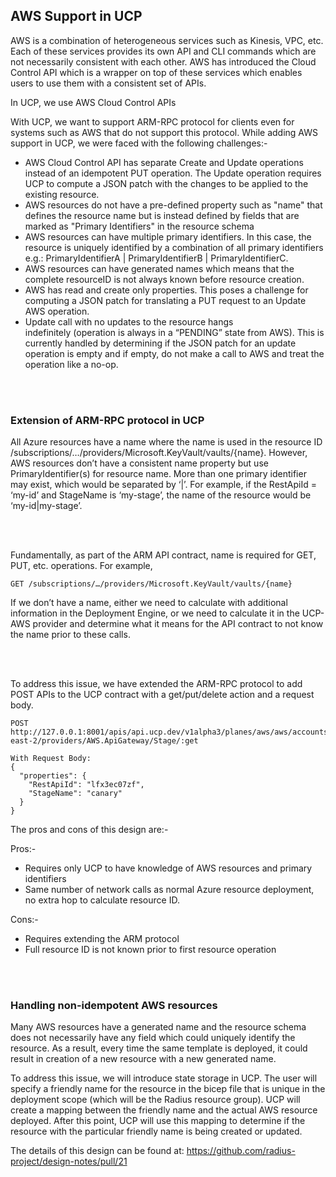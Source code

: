 ## AWS Support in UCP

AWS is a combination of heterogeneous services such as Kinesis, VPC, etc. Each of these services provides its own API and CLI commands which are not necessarily consistent with each other. AWS has introduced the Cloud Control API which is a wrapper on top of these services which enables users to use them with a consistent set of APIs.

In UCP, we use AWS Cloud Control APIs

With UCP, we want to support ARM-RPC protocol for clients even for systems such as AWS that do not support this protocol. While adding AWS support in UCP, we were faced with the following challenges:-
* AWS Cloud Control API has separate Create and Update operations instead of an idempotent PUT operation. The Update operation requires UCP to compute a JSON patch with the changes to be applied to the existing resource.
* AWS resources do not have a pre-defined property such as "name" that defines the resource name but is instead defined by fields that are marked as "Primary Identifiers" in the resource schema
* AWS resources can have multiple primary identifiers. In this case, the resource is uniquely identified by a combination of all primary identifiers e.g.: PrimaryIdentifierA | PrimaryIdentifierB | PrimaryIdentifierC.
* AWS resources can have generated names which means that the complete resourceID is not always known before resource creation.
* AWS has read and create only properties. This poses a challenge for computing a JSON patch for translating a PUT request to an Update AWS operation.
* Update call with no updates to the resource hangs indefinitely (operation is always in a “PENDING” state from AWS). This is currently handled by determining if the JSON patch for an update operation is empty and if empty, do not make a call to AWS and treat the operation like a no-op.

<br/><br/>

### Extension of ARM-RPC protocol in UCP

All Azure resources have a name where the name is used in the resource ID
/subscriptions/…/providers/Microsoft.KeyVault/vaults/{name}. However, AWS resources don’t have a consistent name property but use PrimaryIdentifier(s) for resource name. More than one primary identifier may exist, which would be separated by ‘|’. For example, if the RestApiId = ‘my-id’ and StageName is ‘my-stage’, the name of the resource would be ‘my-id|my-stage’.

<br/><br/>

Fundamentally, as part of the ARM API contract, name is required for GET, PUT, etc. operations. For example,
```
GET /subscriptions/…/providers/Microsoft.KeyVault/vaults/{name}
````

If we don’t have a name, either we need to calculate with additional information in the Deployment Engine, or we need to calculate it in the UCP-AWS provider and determine what it means for the API contract to not know the name prior to these calls.

<br/><br/>

To address this issue, we have extended the ARM-RPC protocol to add POST APIs to the UCP contract with a get/put/delete action and a request body.
```
POST http://127.0.0.1:8001/apis/api.ucp.dev/v1alpha3/planes/aws/aws/accounts/841861948707/regions/us-east-2/providers/AWS.ApiGateway/Stage/:get

With Request Body:
{
  "properties": {
    "RestApiId": "lfx3ec07zf",
    "StageName": "canary"
  }
}
```

The pros and cons of this design are:-

Pros:-
* Requires only UCP to have knowledge of AWS resources and primary identifiers
* Same number of network calls as normal Azure resource deployment, no extra hop to calculate resource ID.

Cons:-
* Requires extending the ARM protocol
* Full resource ID is not known prior to first resource operation

<br/><br/>

### Handling non-idempotent AWS resources

Many AWS resources have a generated name and the resource schema does not necessarily have any field which could uniquely identify the resource. As a result, every time the same template is deployed, it could result in creation of a new resource with a new generated name.

To address this issue, we will introduce state storage in UCP. The user will specify a friendly name for the resource in the bicep file that is unique in the deployment scope (which will be the Radius resource group). UCP will create a mapping between the friendly name and the actual AWS resource deployed. After this point, UCP will use this mapping to determine if the resource with the particular friendly name is being created or updated.

The details of this design can be found at: https://github.com/radius-project/design-notes/pull/21
